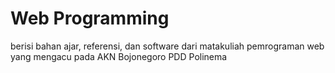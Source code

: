 # Web Programming

berisi bahan ajar, referensi, dan software dari matakuliah pemrograman web yang mengacu pada AKN Bojonegoro PDD Polinema
